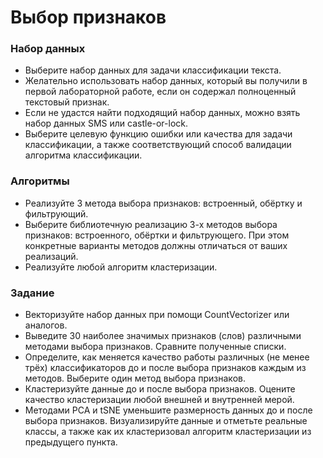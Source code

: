 # Выбор признаков

### Набор данных

- Выберите набор данных для задачи классификации текста.
- Желательно использовать набор данных, который вы получили в первой лабораторной работе, если он содержал полноценный текстовый признак.
- Если не удастся найти подходящий набор данных, можно взять набор данных SMS или castle-or-lock.
- Выберите целевую функцию ошибки или качества для задачи классификации, а также соответствующий способ валидации алгоритма классификации.

### Алгоритмы

- Реализуйте 3 метода выбора признаков: встроенный, обёртку и фильтрующий.
- Выберите библиотечную реализацию 3-х методов выбора признаков: встроенного, обёртки и фильтрующего. При этом конкретные варианты методов должны отличаться от ваших реализаций.
- Реализуйте любой алгоритм кластеризации.

### Задание

- Векторизуйте набор данных при помощи CountVectorizer или аналогов.
- Выведите 30 наиболее значимых признаков (слов) различными методами выбора признаков. Сравните полученные списки.
- Определите, как меняется качество работы различных (не менее трёх) классификаторов до и после выбора признаков каждым из методов. Выберите один метод выбора признаков.
- Кластеризуйте данные до и после выбора признаков. Оцените качество кластеризации любой внешней и внутренней мерой.
- Методами PCA и tSNE уменьшите размерность данных до и после выбора признаков. Визуализируйте данные и отметьте реальные классы, а также как их кластеризовал алгоритм кластеризации из предыдущего пункта.
